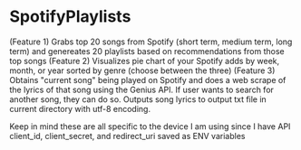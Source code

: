 # SpotifyPlaylists
(Feature 1) 
Grabs top 20 songs from Spotify (short term, medium term, long term) and genereates 20 playlists based on recommendations from those top songs
(Feature 2) 
Visualizes pie chart of your Spotify adds by week, month, or year sorted by genre (choose between the three)
(Feature 3) 
Obtains "current song" being played on Spotify and does a web scrape of the lyrics of that song using the Genius API. If user wants to search for another song, they can do so. Outputs song lyrics to output txt file in current directory with utf-8 encoding.

Keep in mind these are all specific to the device I am using since I have API client_id, client_secret, and redirect_uri saved as ENV variables